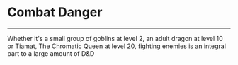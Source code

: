 # Combat Danger
* * *
Whether it's a small group of goblins at level 2, an adult dragon at level 10 or Tiamat, The Chromatic Queen at level 20, fighting enemies is an integral part to a large amount of D&D
